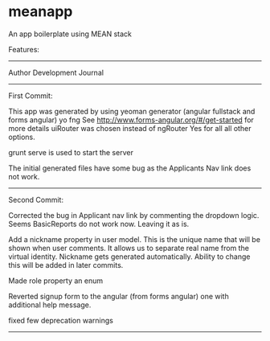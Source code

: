 meanapp
=======

An app boilerplate using MEAN stack

Features:

______________________________________________________________________________________

Author Development Journal
______________________________________________________________________________________

First Commit:

This app was generated by using yeoman generator (angular fullstack and forms angular)
yo fng
See http://www.forms-angular.org/#/get-started for more details
uiRouter was chosen instead of ngRouter
Yes for all all other options.

grunt serve is used to start the server

The initial generated files have some bug as the Applicants Nav link does not work.
______________________________________________________________________________________

Second Commit:

Corrected the bug in Applicant nav link by commenting the dropdown logic. 
Seems BasicReports do not work now. Leaving it as is.

Add a nickname property in user model. This is the unique name that will be shown when user comments.
It allows us to separate real name from the virtual identity.
Nickname gets generated automatically. Ability to change this will be added in later commits.

Made role property an enum

Reverted signup form to the angular (from forms angular) one with additional help message.

fixed few deprecation warnings
______________________________________________________________________________________


